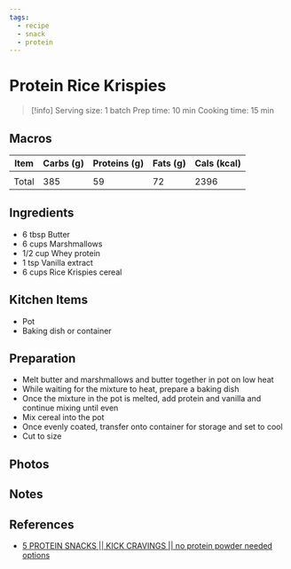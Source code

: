 ```yaml
---
tags:
  - recipe
  - snack
  - protein
---
```

# Protein Rice Krispies

> [!info]
> Serving size: 1 batch
> Prep time: 10 min
> Cooking time: 15 min

## Macros

| Item | Carbs (g) | Proteins (g) | Fats (g) | Cals (kcal) |
| --- | --- | --- | --- | --- |
|  |  |  |  |  |
| Total | 385 | 59 | 72 | 2396 |

## Ingredients

- 6 tbsp Butter
- 6 cups Marshmallows
- 1/2 cup Whey protein
- 1 tsp Vanilla extract
- 6 cups Rice Krispies cereal

## Kitchen Items

- Pot
- Baking dish or container

## Preparation

- Melt butter and marshmallows and butter together in pot on low heat
- While waiting for the mixture to heat, prepare a baking dish 
- Once the mixture in the pot is melted, add protein and vanilla and continue mixing until even
- Mix cereal into the pot
- Once evenly coated, transfer onto container for storage and set to cool
- Cut to size

## Photos

## Notes

## References

- [5 PROTEIN SNACKS || KICK CRAVINGS || no protein powder needed options](https://www.youtube.com/watch?v=SCzyOS9LhnU)